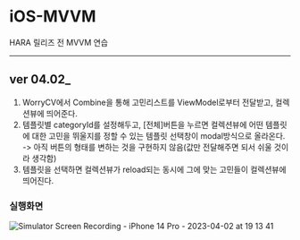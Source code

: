 # iOS-MVVM
HARA 릴리즈 전 MVVM 연습

---
## ver 04.02_ 
1. WorryCV에서 Combine을 통해 고민리스트를 ViewModel로부터 전달받고, 컬렉션뷰에 띄어준다. 
2. 템플릿별 categoryId를 설정해두고, [전체]버튼을 누르면 컬렉션뷰에 어떤 템플릿에 대한 고민을 뛰울지를 정할 수 있는 템플릿 선택창이 modal방식으로 올라온다.
-> 아직 버튼의 형태를 변하는 것을 구현하지 않음(값만 전달해주면 되서 쉬울 것이라 생각함)
3. 템플릿을 선택하면 컬렉션뷰가 reload되는 동시에 그에 맞는 고민들이 컬렉션뷰에 띄어진다. 

### 실행화면
![Simulator Screen Recording - iPhone 14 Pro - 2023-04-02 at 19 13 41](https://user-images.githubusercontent.com/45239582/229346761-ff328211-fdeb-447e-ac2b-6a7f4edc151e.gif)



